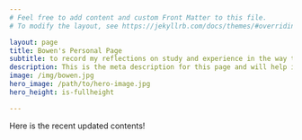 ```yaml
---
# Feel free to add content and custom Front Matter to this file.
# To modify the layout, see https://jekyllrb.com/docs/themes/#overriding-theme-defaults

layout: page
title: Bowen's Personal Page
subtitle: to record my reflections on study and experience in the way to colleges.
description: This is the meta description for this page and will help it appear in search engines
image: /img/bowen.jpg
hero_image: /path/to/hero-image.jpg
hero_height: is-fullheight

---
```


Here is the recent updated contents!
